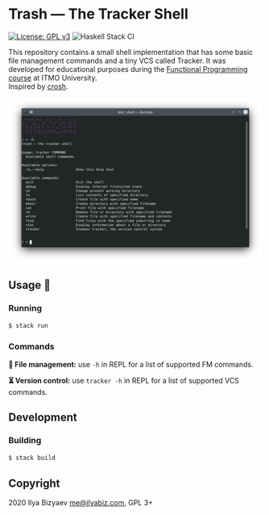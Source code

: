 # Trash — The Tracker Shell
[![License: GPL v3](https://img.shields.io/badge/License-GPLv3-blue.svg)](https://github.com/IlyaBizyaev/trash/blob/master/LICENSE)
![Haskell Stack CI](https://github.com/IlyaBizyaev/trash/workflows/Haskell%20Stack%20CI/badge.svg)

This repository contains a small shell implementation that has some basic file management commands and a tiny VCS called Tracker.
It was developed for educational purposes during the [Functional Programming course](https://github.com/jagajaga/itmo-fp-2020) at ITMO University.  
Inspired by [crosh](https://chromium.googlesource.com/chromiumos/platform2/+/master/crosh/README.md).

<img src="img/screenshot.png" width="700">

## Usage 🚀
### Running
```bash
$ stack run
```

### Commands
**📂 File management:** use `-h` in REPL for a list of supported FM commands.

**⏳ Version control:** use `tracker -h` in REPL for a list of supported VCS commands.

## Development
### Building
```bash
$ stack build
```

## Copyright
2020 Ilya Bizyaev <me@ilyabiz.com>, GPL 3+
